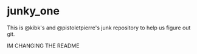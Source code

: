 # junky_one

This is @kibk's and @pistoletpierre's junk repository to help us figure out git.

IM CHANGING THE README
